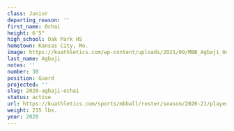 ```yaml
---
class: Junior
departing_reason: ''
first_name: Ochai
height: 6'5"
high_school: Oak Park HS
hometown: Kansas City, Mo.
image: https://kuathletics.com/wp-content/uploads/2021/09/MBB_Agbaji_Ochai_HS_1010-600x400.jpg
last_name: Agbaji
notes: ''
number: 30
position: Guard
projected: ''
slug: 2020-agbaji-ochai
status: active
url: https://kuathletics.com/sports/mbball/roster/season/2020-21/player/ochai-agbaji/
weight: 215 lbs.
year: 2020
---
```

